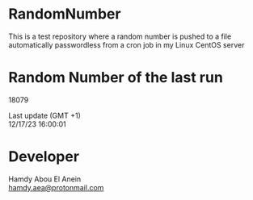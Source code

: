 # RandomNumber    
This is a test repository where a random number is pushed to a file automatically passwordless from a cron job in my Linux CentOS server    
# Random Number of the last run   
18079
      
Last update (GMT +1)    
12/17/23 16:00:01
# Developer    
Hamdy Abou El Anein   
hamdy.aea@protonmail.com
